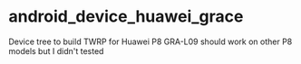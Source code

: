 # android_device_huawei_grace
Device tree to build TWRP for Huawei P8 GRA-L09
should work on other P8 models but I didn't tested


